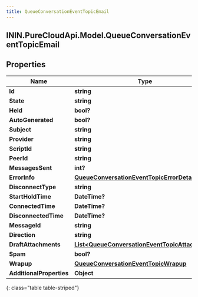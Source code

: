 ```yaml
---
title: QueueConversationEventTopicEmail
---
```

## ININ.PureCloudApi.Model.QueueConversationEventTopicEmail

## Properties

|Name | Type | Description | Notes|
|------------ | ------------- | ------------- | -------------|
| **Id** | **string** |  | [optional] |
| **State** | **string** |  | [optional] |
| **Held** | **bool?** |  | [optional] |
| **AutoGenerated** | **bool?** |  | [optional] |
| **Subject** | **string** |  | [optional] |
| **Provider** | **string** |  | [optional] |
| **ScriptId** | **string** |  | [optional] |
| **PeerId** | **string** |  | [optional] |
| **MessagesSent** | **int?** |  | [optional] |
| **ErrorInfo** | [**QueueConversationEventTopicErrorDetails**](QueueConversationEventTopicErrorDetails.html) |  | [optional] |
| **DisconnectType** | **string** |  | [optional] |
| **StartHoldTime** | **DateTime?** |  | [optional] |
| **ConnectedTime** | **DateTime?** |  | [optional] |
| **DisconnectedTime** | **DateTime?** |  | [optional] |
| **MessageId** | **string** |  | [optional] |
| **Direction** | **string** |  | [optional] |
| **DraftAttachments** | [**List&lt;QueueConversationEventTopicAttachment&gt;**](QueueConversationEventTopicAttachment.html) |  | [optional] |
| **Spam** | **bool?** |  | [optional] |
| **Wrapup** | [**QueueConversationEventTopicWrapup**](QueueConversationEventTopicWrapup.html) |  | [optional] |
| **AdditionalProperties** | **Object** |  | [optional] |
{: class="table table-striped"}


